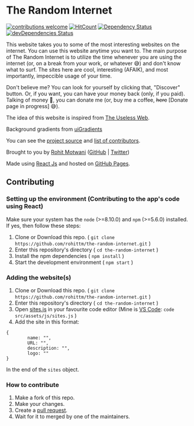 # The Random Internet

[![contributions welcome](https://img.shields.io/badge/contributions-welcome-brightgreen.svg?style=flat)](https://github.com/rohittm/the-random-internet/issues) [![HitCount](http://hits.dwyl.io/rohittm/the-random-internet.svg)](http://hits.dwyl.io/rohittm/the-random-internet) [![Dependency Status](https://david-dm.org/rohittm/the-random-internet.svg)](https://david-dm.org/rohittm/the-random-internet) [![devDependencies Status](https://david-dm.org/rohittm/the-random-internet/dev-status.svg)](https://david-dm.org/rohittm/the-random-internet?type=dev)

This website takes you to some of the most interesting websites on the internet. You can use this website anytime you want to. The main purpose of The Random Internet is to utilize the time whenever you are using the internet (or, on a break from your work, or whatever 😅) and don't know what to surf. The sites here are cool, interesting (AFAIK), and most importantly, impeccible usage of your time.

Don't believe me? You can look for yourself by clicking that, "Discover" button. Or, if you want, you can have your money back (only, if you paid). Talking of money 🤑, you can donate me (or, buy me a coffee, <del>here</del> [Donate page in progress] 😅).

The idea of this website is inspired from [The Useless Web](http://www.theuselessweb.com/).

Background gradients from [uiGradients](https://uigradients.com/)

You can see the [project source](https://github.com/rohittm/the-random-internet) and [list of contributors](https://github.com/rohittm/the-random-internet/blob/master/CONTRIBUTORS.md).

Brought to you by [Rohit Motwani](https://rohitmotwani.com/) ([GitHub](https://github.com/rohittm/) | [Twitter](https://twitter.com/rohittm/))

Made using [React Js](https://reactjs.org) and hosted on [GitHub Pages](https://pages.github.com/).

## Contributing

### Setting up the environment (Contributing to the app's code using React)

Make sure your system has the `node` (>=8.10.0) and `npm` (>=5.6.0) installed. If yes, then follow these steps:

1. Clone or Download this repo. ( `git clone https://github.com/rohittm/the-random-internet.git` )
2. Enter this repository's directory ( `cd the-random-internet` )
3. Install the npm dependencies ( `npm install` )
4. Start the development environment ( `npm start` )

### Adding the website(s) 

1. Clone or Download this repo. ( `git clone https://github.com/rohittm/the-random-internet.git` )
2. Enter this repository's directory ( `cd the-random-internet` )
3. Open [sites.js](https://github.com/rohittm/the-random-internet/blob/master/src/assets/js/sites.js) in your favourite code editor (Mine is [VS Code](https://code.visualstudio.com/): `code src/assets/js/sites.js` )
4. Add the site in this format: 
``` 
{
        name: "",
        URL: "",
        description: "",
        logo: ""
}
```
In the end of the `sites` object.
### How to contribute

1. Make a fork of this repo.
2. Make your changes.
3. Create a [pull request](https://github.com/rohittm/the-random-internet/pulls).
4. Wait for it to merged by one of the maintainers.
